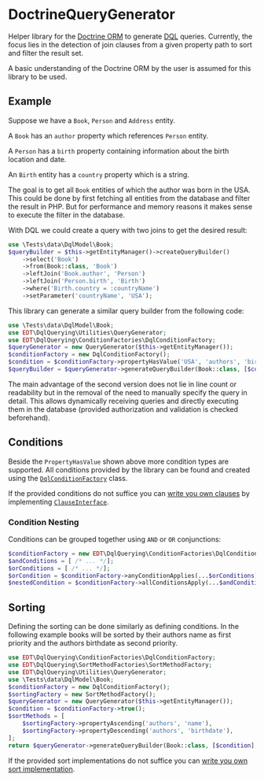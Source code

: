 # DoctrineQueryGenerator

Helper library for the [Doctrine ORM](https://www.doctrine-project.org/projects/orm.html) to generate
[DQL](https://www.doctrine-project.org/projects/doctrine-orm/en/2.7/reference/dql-doctrine-query-language.html)
queries. Currently, the focus lies in the detection of join clauses from a given property path to sort and filter the result set.

A basic understanding of the Doctrine ORM by the user is assumed for this library to be used.

## Example

Suppose we have a `Book`, `Person` and `Address` entity.
 
A `Book` has an `author` property which references `Person` entity.

A `Person` has a `birth` property containing information about the birth location and date.

An `Birth` entity has a `country` property which is a string.

The goal is to get all `Book` entities of which the author was born in the USA.
This could be done by first fetching all entities from the database
and filter the result in PHP. But for performance and memory reasons
it makes sense to execute the filter in the database.

With DQL we could create a query with two joins to get the desired result:

```php
use \Tests\data\DqlModel\Book;
$queryBuilder = $this->getEntityManager()->createQueryBuilder()
    ->select('Book')
    ->from(Book::class, 'Book')
    ->leftJoin('Book.author', 'Person')
    ->leftJoin('Person.birth', 'Birth')
    ->where('Birth.country = :countryName')
    ->setParameter('countryName', 'USA');
```

This library can generate a similar query builder from the following code:

```php
use \Tests\data\DqlModel\Book;
use EDT\DqlQuerying\Utilities\QueryGenerator;
use EDT\DqlQuerying\ConditionFactories\DqlConditionFactory;
$queryGenerator = new QueryGenerator($this->getEntityManager());
$conditionFactory = new DqlConditionFactory();
$condition = $conditionFactory->propertyHasValue('USA', 'authors', 'birth', 'country');
$queryBuilder = $queryGenerator->generateQueryBuilder(Book::class, [$condition]);
```

The main advantage of the second version does not lie in line count or readability but in the removal of the need to manually specify the query in detail.
This allows dynamically receiving queries and directly executing them in the database (provided authorization and validation is checked beforehand).

## Conditions

Beside the `PropertyHasValue` shown above more condition types are supported.
All conditions provided by the library can be found and created using the [`DqlConditionFactory`](../src/DqlQuerying/ConditionFactories/DqlConditionFactory.php) class.

If the provided conditions do not suffice you can [write you own clauses](writing_dql_clauses.md) by implementing [`ClauseInterface`](../src/DqlQuerying/Contracts/ClauseInterface.php).

### Condition Nesting

Conditions can be grouped together using `AND` or `OR` conjunctions:

```php
$conditionFactory = new EDT\DqlQuerying\ConditionFactories\DqlConditionFactory();
$andConditions = [ /* ... */];
$orConditions = [ /* ... */];
$orCondition = $conditionFactory->anyConditionApplies(...$orConditions);
$nestedCondition = $conditionFactory->allConditionsApply(...$andConditions);
```

## Sorting

Defining the sorting can be done similarly as defining conditions. In the following example books will be sorted by their authors name as first priority and the authors birthdate as second priority.

```php
use EDT\DqlQuerying\ConditionFactories\DqlConditionFactory;
use EDT\DqlQuerying\SortMethodFactories\SortMethodFactory;
use EDT\DqlQuerying\Utilities\QueryGenerator;
use \Tests\data\DqlModel\Book;
$conditionFactory = new DqlConditionFactory();
$sortingFactory = new SortMethodFactory();
$queryGenerator = new QueryGenerator($this->getEntityManager());
$condition = $conditionFactory->true();
$sortMethods = [
    $sortingFactory->propertyAscending('authors', 'name'),
    $sortingFactory->propertyDescending('authors', 'birthdate'),
];
return $queryGenerator->generateQueryBuilder(Book::class, [$condition], $sortMethods);
```

If the provided sort implementations do not suffice you can [write you own sort implementation](writing_dql_clauses.md#OrderByInterface). 
